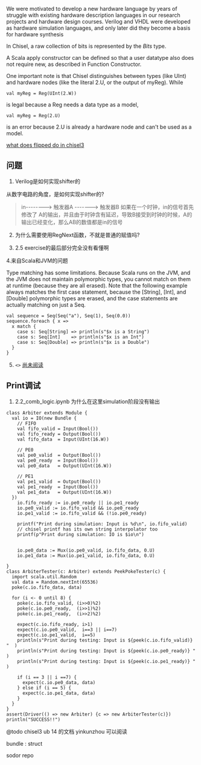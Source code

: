 We were motivated to develop a new hardware language by years of struggle with existing hardware description languages in our research projects and hardware design courses. Verilog and VHDL were developed as hardware simulation languages, and only later did they become a basis for hardware synthesis


In Chisel, a raw collection of bits is represented by the *Bits* type.

A Scala apply constructor can be defined so that a user datatype also does not require new, as described in Function Constructor.

One important note is that Chisel distinguishes between types (like UInt) and hardware nodes (like the literal 2.U, or the output of myReg). While
```
val myReg = Reg(UInt(2.W))
```
is legal because a Reg needs a data type as a model,
```
val myReg = Reg(2.U)
```
is an error because 2.U is already a hardware node and can't be used as a model.

[what does flipped do in chisel3](https://stackoverflow.com/questions/48343073/what-does-flipped-do-in-chisel3)


## 问题
1. Verilog是如何实现shifter的

从数字电路的角度，是如何实现shifter的?
> in--------> 触发器A -------> 触发器B
> 如果在一个时钟，in的信号首先修改了 A的输出，并且由于时钟含有延迟，导致B接受到时钟的时候，A的输出已经变化，那么AB的数值都是in的信号

2. 为什么需要使用RegNext函数，不就是普通的赋值吗?

3. 2.5 exercise的最后部分完全没有看懂啊

4.来自Scala和JVM的问题

Type matching has some limitations. Because Scala runs on the JVM, and the JVM does not maintain polymorphic types, you cannot match on them at runtime (because they are all erased). Note that the following example always matches the first case statement, because the [String], [Int], and [Double] polymorphic types are erased, and the case statements are actually matching on just a Seq.
```
val sequence = Seq(Seq("a"), Seq(1), Seq(0.0))
sequence.foreach { x =>
  x match {
    case s: Seq[String] => println(s"$x is a String")
    case s: Seq[Int]    => println(s"$x is an Int")
    case s: Seq[Double] => println(s"$x is a Double")
  }
}
```

5. `<>`
[尚未阅读](https://github.com/freechipsproject/chisel3/wiki/Interfaces-Bulk-Connections)


## Print调试
1. 2.2_comb_logic.ipynb 为什么在这里simulation阶段没有输出
```
class Arbiter extends Module {
  val io = IO(new Bundle {
    // FIFO
    val fifo_valid = Input(Bool())
    val fifo_ready = Output(Bool())
    val fifo_data  = Input(UInt(16.W))
    
    // PE0
    val pe0_valid  = Output(Bool())
    val pe0_ready  = Input(Bool())
    val pe0_data   = Output(UInt(16.W))
    
    // PE1
    val pe1_valid  = Output(Bool())
    val pe1_ready  = Input(Bool())
    val pe1_data   = Output(UInt(16.W))
  })
    io.fifo_ready := io.pe0_ready || io.pe1_ready
    io.pe0_valid := io.fifo_valid && io.pe0_ready
    io.pe1_valid := io.fifo_valid && (!io.pe0_ready)
    
    printf("Print during simulation: Input is %d\n", io.fifo_valid)
    // chisel printf has its own string interpolator too
    printf(p"Print during simulation: IO is $io\n")

    
    io.pe0_data := Mux(io.pe0_valid, io.fifo_data, 0.U)
    io.pe1_data := Mux(io.pe1_valid, io.fifo_data, 0.U)
    
}
class ArbiterTester(c: Arbiter) extends PeekPokeTester(c) {
  import scala.util.Random
  val data = Random.nextInt(65536)
  poke(c.io.fifo_data, data)
  
  for (i <- 0 until 8) {
    poke(c.io.fifo_valid, (i>>0)%2)
    poke(c.io.pe0_ready,  (i>>1)%2)
    poke(c.io.pe1_ready,  (i>>2)%2)

    expect(c.io.fifo_ready, i>1)
    expect(c.io.pe0_valid,  i==3 || i==7)
    expect(c.io.pe1_valid,  i==5)
    println(s"Print during testing: Input is ${peek(c.io.fifo_valid)} "  )
    println(s"Print during testing: Input is ${peek(c.io.pe0_ready)} "  )
    println(s"Print during testing: Input is ${peek(c.io.pe1_ready)} "  )
    
    if (i == 3 || i ==7) {
      expect(c.io.pe0_data, data)
    } else if (i == 5) {
      expect(c.io.pe1_data, data)
    }
  }
}
assert(Driver(() => new Arbiter) {c => new ArbiterTester(c)})
println("SUCCESS!!")
```

@todo chisel3 ub 14 的文档 yinkunzhou 可以阅读

bundle : struct

sodor repo

